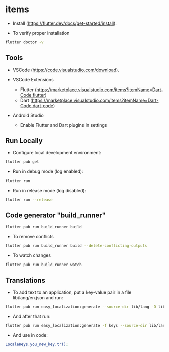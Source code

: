 # items

- Install (<https://flutter.dev/docs/get-started/install>).

- To verify proper installation
```sh
flutter doctor -v
```

## Tools

- VSCode (<https://code.visualstudio.com/download>).
- VSCode Extensions
    - Flutter (<https://marketplace.visualstudio.com/items?itemName=Dart-Code.flutter>)
    - Dart (<https://marketplace.visualstudio.com/items?itemName=Dart-Code.dart-code>)

- Android Studio
    - Enable Flutter and Dart plugins in settings

## Run Locally

- Configure local development environment:
```sh
flutter pub get
```

- Run in debug mode (log enabled):
```sh
flutter run
```

- Run in release mode (log disabled):
```sh
flutter run --release
```

## Code generator "build_runner"
```sh
flutter pub run build_runner build
```

- To remove conflicts
```sh
flutter pub run build_runner build --delete-conflicting-outputs
```

- To watch changes
```sh
flutter pub run build_runner watch
```

## Translations

- To add text to an application, put a key-value pair in a file lib/lang/en.json and run:

```sh
flutter pub run easy_localization:generate --source-dir lib/lang -O lib/lang/gen
```

- And after that run:

```sh
flutter pub run easy_localization:generate -f keys --source-dir lib/lang -O lib/lang/gen -o locale_keys.g.dart
```

- And use in code:

```sh
LocaleKeys.you_new_key.tr();
```